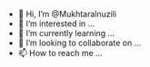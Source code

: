 - 👋 Hi, I’m @Mukhtaralnuzili
- 👀 I’m interested in ...
- 🌱 I’m currently learning ...
- 💞️ I’m looking to collaborate on ...
- 📫 How to reach me ...

<!---
Mukhtaralnuzili/Mukhtaralnuzili is a ✨ special ✨ repository because its `README.md` (this file) appears on your GitHub profile.
You can click the Preview link to take a look at your changes.
--->
